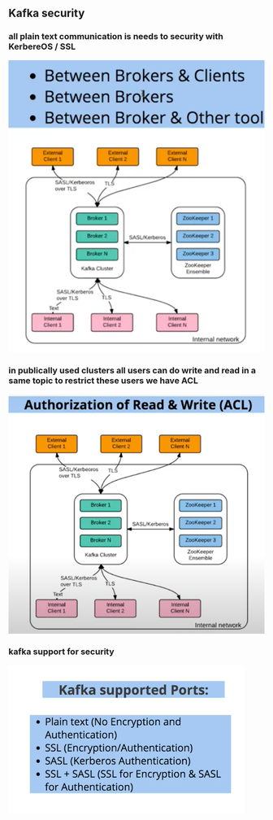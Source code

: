 ## Kafka security 

### all plain text communication is needs to security with KerbereOS / SSL 

<img src="sec1.png">

### in publically used clusters all users can do write and read in a same topic to restrict these users we have ACL 

<img src="acl1.png">

### kafka support for security 

<img src="sec2.png">

